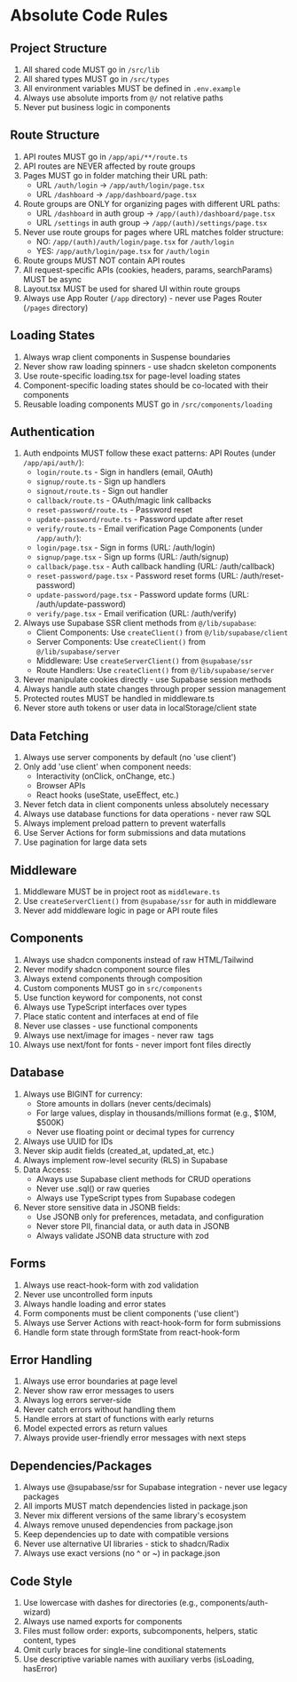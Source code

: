# Absolute Code Rules

## Project Structure
1. All shared code MUST go in `/src/lib`
2. All shared types MUST go in `/src/types`
3. All environment variables MUST be defined in `.env.example`
4. Always use absolute imports from `@/` not relative paths
5. Never put business logic in components

## Route Structure
1. API routes MUST go in `/app/api/**/route.ts`
2. API routes are NEVER affected by route groups
3. Pages MUST go in folder matching their URL path:
   - URL `/auth/login` → `/app/auth/login/page.tsx`
   - URL `/dashboard` → `/app/dashboard/page.tsx`
4. Route groups are ONLY for organizing pages with different URL paths:
   - URL `/dashboard` in auth group → `/app/(auth)/dashboard/page.tsx`
   - URL `/settings` in auth group → `/app/(auth)/settings/page.tsx`
5. Never use route groups for pages where URL matches folder structure:
   - NO: `/app/(auth)/auth/login/page.tsx` for `/auth/login`
   - YES: `/app/auth/login/page.tsx` for `/auth/login`
6. Route groups MUST NOT contain API routes
7. All request-specific APIs (cookies, headers, params, searchParams) MUST be async
8. Layout.tsx MUST be used for shared UI within route groups
9. Always use App Router (`/app` directory) - never use Pages Router (`/pages` directory)

## Loading States
1. Always wrap client components in Suspense boundaries
2. Never show raw loading spinners - use shadcn skeleton components
3. Use route-specific loading.tsx for page-level loading states
4. Component-specific loading states should be co-located with their components
5. Reusable loading components MUST go in `/src/components/loading`

## Authentication
1. Auth endpoints MUST follow these exact patterns:
   API Routes (under `/app/api/auth/`):
   - `login/route.ts` - Sign in handlers (email, OAuth)
   - `signup/route.ts` - Sign up handlers
   - `signout/route.ts` - Sign out handler
   - `callback/route.ts` - OAuth/magic link callbacks
   - `reset-password/route.ts` - Password reset
   - `update-password/route.ts` - Password update after reset
   - `verify/route.ts` - Email verification
   Page Components (under `/app/auth/`):
   - `login/page.tsx` - Sign in forms (URL: /auth/login)
   - `signup/page.tsx` - Sign up forms (URL: /auth/signup)
   - `callback/page.tsx` - Auth callback handling (URL: /auth/callback)
   - `reset-password/page.tsx` - Password reset forms (URL: /auth/reset-password)
   - `update-password/page.tsx` - Password update forms (URL: /auth/update-password)
   - `verify/page.tsx` - Email verification (URL: /auth/verify)
2. Always use Supabase SSR client methods from `@/lib/supabase`:
   - Client Components: Use `createClient()` from `@/lib/supabase/client`
   - Server Components: Use `createClient()` from `@/lib/supabase/server`
   - Middleware: Use `createServerClient()` from `@supabase/ssr`
   - Route Handlers: Use `createClient()` from `@/lib/supabase/server`
3. Never manipulate cookies directly - use Supabase session methods
4. Always handle auth state changes through proper session management
5. Protected routes MUST be handled in middleware.ts
6. Never store auth tokens or user data in localStorage/client state

## Data Fetching
1. Always use server components by default (no 'use client')
2. Only add 'use client' when component needs:
   - Interactivity (onClick, onChange, etc.)
   - Browser APIs
   - React hooks (useState, useEffect, etc.)
3. Never fetch data in client components unless absolutely necessary
4. Always use database functions for data operations - never raw SQL
5. Always implement preload pattern to prevent waterfalls
6. Use Server Actions for form submissions and data mutations
7. Use pagination for large data sets

## Middleware
1. Middleware MUST be in project root as `middleware.ts`
2. Use `createServerClient()` from `@supabase/ssr` for auth in middleware
3. Never add middleware logic in page or API route files

## Components
1. Always use shadcn components instead of raw HTML/Tailwind
2. Never modify shadcn component source files
3. Always extend components through composition
4. Custom components MUST go in `src/components`
5. Use function keyword for components, not const
6. Always use TypeScript interfaces over types
7. Place static content and interfaces at end of file
8. Never use classes - use functional components
9. Always use next/image for images - never raw <img> tags
10. Always use next/font for fonts - never import font files directly

## Database
1. Always use BIGINT for currency:
   - Store amounts in dollars (never cents/decimals)
   - For large values, display in thousands/millions format (e.g., $10M, $500K)
   - Never use floating point or decimal types for currency
2. Always use UUID for IDs
3. Never skip audit fields (created_at, updated_at, etc.)
4. Always implement row-level security (RLS) in Supabase
5. Data Access:
   - Always use Supabase client methods for CRUD operations
   - Never use .sql() or raw queries
   - Always use TypeScript types from Supabase codegen
6. Never store sensitive data in JSONB fields:
   - Use JSONB only for preferences, metadata, and configuration
   - Never store PII, financial data, or auth data in JSONB
   - Always validate JSONB data structure with zod

## Forms
1. Always use react-hook-form with zod validation
2. Never use uncontrolled form inputs
3. Always handle loading and error states
4. Form components must be client components ('use client')
5. Always use Server Actions with react-hook-form for form submissions
6. Handle form state through formState from react-hook-form

## Error Handling
1. Always use error boundaries at page level
2. Never show raw error messages to users
3. Always log errors server-side
4. Never catch errors without handling them
5. Handle errors at start of functions with early returns
6. Model expected errors as return values
7. Always provide user-friendly error messages with next steps

## Dependencies/Packages
1. Always use @supabase/ssr for Supabase integration - never use legacy packages
2. All imports MUST match dependencies listed in package.json
3. Never mix different versions of the same library's ecosystem
4. Always remove unused dependencies from package.json
5. Keep dependencies up to date with compatible versions
6. Never use alternative UI libraries - stick to shadcn/Radix
7. Always use exact versions (no ^ or ~) in package.json

## Code Style
1. Use lowercase with dashes for directories (e.g., components/auth-wizard)
2. Always use named exports for components
3. Files must follow order: exports, subcomponents, helpers, static content, types
4. Omit curly braces for single-line conditional statements
5. Use descriptive variable names with auxiliary verbs (isLoading, hasError)
